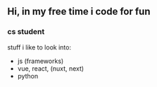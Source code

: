 ## Hi, in my free time i code for fun

### cs student

stuff i like to look into:

- js (frameworks)
-   vue, react, (nuxt, next)
- python
